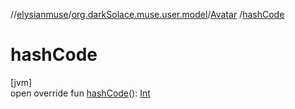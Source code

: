 //[elysianmuse](../../../index.md)/[org.darkSolace.muse.user.model](../index.md)/[Avatar](index.md)
/[hashCode](hash-code.md)

# hashCode

[jvm]\
open override fun [hashCode](hash-code.md)(): [Int](https://kotlinlang.org/api/latest/jvm/stdlib/kotlin/-int/index.html)
